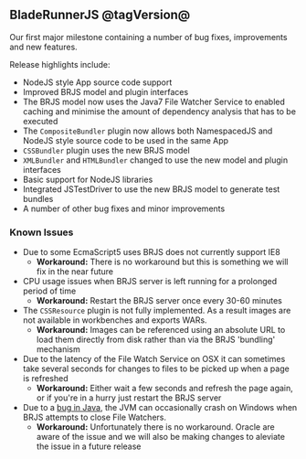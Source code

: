 ## BladeRunnerJS @tagVersion@
Our first major milestone containing a number of bug fixes, improvements and new features.

Release highlights include:

- NodeJS style App source code support
- Improved BRJS model and plugin interfaces
- The BRJS model now uses the Java7 File Watcher Service to enabled caching and minimise the amount of dependency analysis that has to be executed
- The `CompositeBundler` plugin now allows both NamespacedJS and NodeJS style source code to be used in the same App
- `CSSBundler` plugin uses the new BRJS model
- `XMLBundler` and `HTMLBundler` changed to use the new model and plugin interfaces
- Basic support for NodeJS libraries
- Integrated JSTestDriver to use the new BRJS model to generate test bundles
- A number of other bug fixes and minor improvements

### Known Issues
- Due to some EcmaScript5 uses BRJS does not currently support IE8
  - **Workaround:** There is no workaround but this is something we will fix in the near future
- CPU usage issues when BRJS server is left running for a prolonged period of time
  - **Workaround:** Restart the BRJS server once every 30-60 minutes
- The `CSSResource` plugin is not fully implemented. As a result images are not available in workbenches and exports WARs.
  - **Workaround:** Images can be referenced using an absolute URL to load them directly from disk rather than via the BRJS 'bundling' mechanism
- Due to the latency of the File Watch Service on OSX it can sometimes take several seconds for changes to files to be picked up when a page is refreshed
  - **Workaround:** Either wait a few seconds and refresh the page again, or if you're in a hurry just restart the BRJS server
- Due to a [bug in Java]((http://bugs.java.com/bugdatabase/view_bug.do?bug_id=8029516)), the JVM can occasionally crash on Windows when BRJS attempts to close File Watchers.
  - **Workaround:** Unfortunately there is no workaround. Oracle are aware of the issue and we will also be making changes to aleviate the issue in a future release